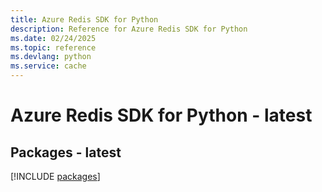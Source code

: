```yaml
---
title: Azure Redis SDK for Python
description: Reference for Azure Redis SDK for Python
ms.date: 02/24/2025
ms.topic: reference
ms.devlang: python
ms.service: cache
---
```

# Azure Redis SDK for Python - latest
## Packages - latest
[!INCLUDE [packages](redis-index.md)]